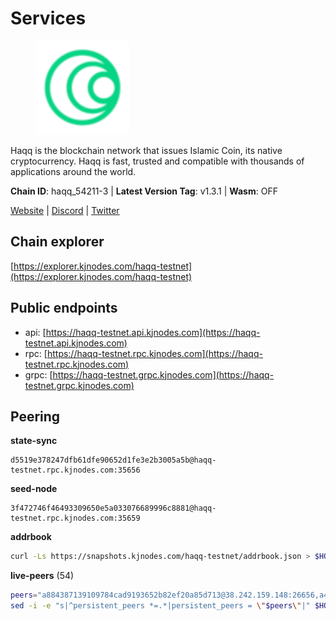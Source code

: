 # Services

<figure><img src="https://raw.githubusercontent.com/kj89/cosmos-images/main/logos/haqq.png" width="150" alt=""><figcaption></figcaption></figure>

Haqq is the blockchain network that issues Islamic Coin,  its native cryptocurrency. Haqq is fast, trusted and  compatible with thousands of applications around the world.

**Chain ID**: haqq_54211-3 | **Latest Version Tag**: v1.3.1 | **Wasm**: OFF

[Website](https://islamiccoin.net) | [Discord](https://discord.gg/hU9MHG5kZq) | [Twitter](https://twitter.com/Islamic_Coin)




## Chain explorer
[https://explorer.kjnodes.com/haqq-testnet](https://explorer.kjnodes.com/haqq-testnet)

## Public endpoints

* api: [https://haqq-testnet.api.kjnodes.com](https://haqq-testnet.api.kjnodes.com)
* rpc: [https://haqq-testnet.rpc.kjnodes.com](https://haqq-testnet.rpc.kjnodes.com)
* grpc: [https://haqq-testnet.grpc.kjnodes.com](https://haqq-testnet.grpc.kjnodes.com)

## Peering

**state-sync**

```text
d5519e378247dfb61dfe90652d1fe3e2b3005a5b@haqq-testnet.rpc.kjnodes.com:35656
```

**seed-node**

```text
3f472746f46493309650e5a033076689996c8881@haqq-testnet.rpc.kjnodes.com:35659
```

**addrbook**
```bash
curl -Ls https://snapshots.kjnodes.com/haqq-testnet/addrbook.json > $HOME/.haqqd/config/addrbook.json
```

**live-peers** (54)
```bash
peers="a884387139109784cad9193652b82ef20a85d713@38.242.159.148:26656,a40f6f6d9f5763f80a87438903ab905daeb4fa01@38.242.225.247:26656,90b1d14fc7393c6b6452ecf8b3cdd078a445a238@65.109.112.178:29656,230d299006a432b0f44534ca8a19c8c876c0ccb3@85.10.193.246:26656,23ff658b56fbb8bc73372973a34733ff5d79b435@142.132.202.50:11604,d5519e378247dfb61dfe90652d1fe3e2b3005a5b@65.109.68.190:35656,56158e0f2acf850114e82644afceb565a73b08cc@185.144.99.95:26656,48a2a7762a579d25bca95b0a3548b714238dd60b@213.239.216.252:20656,0833039f717227ccd156d156ea772746b8ac6d71@146.19.24.139:26656,2d13d679b64e1a574904a140f72815644ec71131@65.21.133.125:30656,6771e65c1b30cc514faf5943320fdda480fe9124@95.216.39.183:26656,ba56c564a5430632e59e2b08fc348735bc56b32f@154.12.232.140:26656,1fefb6b75431482502e125a290deba1e7e539d4e@135.181.148.11:26656,073a2d6ef69f04b563e160a0e33eab84ae093aa9@154.26.157.233:35656,62bf004201a90ce00df6f69390378c3d90f6dd7e@45.83.173.19:26656,3df5a68b919177179c6dcb0b9c9354fd6bbba1c8@65.109.92.240:20116,f1b1df46afd4c9d4f66051437078c0b85bc6b67b@65.108.206.118:61056,d7ac44bf8f8d760c3df1a8695145021f35feb985@34.88.220.124:26656,47a269c3e30f70d8234a2afd8e9055e74129fde0@65.108.129.29:36656,1c08c386863026bd37ab18f77c57da65d395beb0@195.2.81.142:35656,f57fae1bdea281392b563a58978a2d8c0a37725f@95.217.233.234:26656,59af99085c961a6a5c8dc4bc8b3abffda16ddccb@135.181.38.62:26656,16f40215d018c7d657fef0bb5ce2950251d525d2@148.251.51.144:36656,ee4db669ed2ff87cb2a47f848fa061517eb47737@161.97.151.46:26656,c4428d0ec640829414efff4ae7a793004edad867@154.26.157.228:35656,78e3ef8adf819b479acc13a2f92ab5c0fa350aeb@66.45.231.30:11464,32a8eec046b95e8646ff0810b4596dc7083a0beb@65.108.145.131:26656,b72f2156db8c87e679dc853730746ff40038120c@213.239.215.77:26656,97fbe24743895fe58ee7fb6a60a3c7826494f446@65.109.58.237:26656,a6150d39e4725d28a56f41ebf3c6d457c54bd2f1@34.138.250.4:26656,3506acd0fb1f726028b0c8790b5faf18671fb3ce@85.10.198.169:16656,eb503dddcc41ba801c646d63cc762de4e9c43aa4@35.228.23.164:26656,589f76a7932cf6d4ecf601a11ccc0a721b9a4ee4@65.109.85.170:29656,24e894d4d8a18276acf6051cccf369a1ce69842d@65.108.151.105:26656,4990ed7074424046184dd474df40902c30f34182@65.108.250.241:26656,f50b6abb555c0d420834860d9a8f499801bb3ae8@135.181.62.222:26656,a6dbf51663c0e4cbfd7dd3965ab8ad022de0952f@154.26.157.230:35656,927a323649e7dd8d4c75da6e5edaee439652b46f@65.109.92.241:20116,f93085d78df16bbd16a525683af7f857ce1cd983@188.40.98.169:36656,1a68f19b58e0c4e99c907a3c43923641a1595c88@149.102.133.29:35656,b1c07038b5b9b96d6fb35e4bb417af7ed238e733@95.217.35.186:26656,ed145a35b436878c1f1c10634bd18600f3696e17@95.217.181.142:26656,04e76400e2ad0063e18a2174adad69853a13e8bc@149.102.133.20:35656,6ce864d853904ebef9400528f129d8fefa6f1827@91.211.251.232:36656,d9801eb3d439391f2ec2a27f4c117ce91c6aa1fc@149.102.133.40:35656,141834c6c2aefc0b206c26919b990a32933a2c59@149.102.133.39:35656,b09a7df87767ae782099d5ee352d679e3260247a@65.108.124.219:34656,5034467ea06fed661f02770ca27197d033df71d2@149.102.132.138:35656,b8a448782429ee7679c580ec5ef20a7325916cb3@202.61.194.254:56656,b5cbe34ca84c76c3301c29dd7858cd90477d078b@149.102.133.73:35656,360d7095f3c1250a013cfe66c43a3f0790782f78@84.46.254.50:26656,50898046189f8cd8f7e996852ac84037c914a8ee@149.102.132.140:35656,43dc2d5ab6fa30cb10959717d26f31bc45b56fdd@149.102.133.67:35656,b9e8ec4eeb359e1b3cf5675563e72787b9d40adf@95.217.132.146:26656"
sed -i -e "s|^persistent_peers *=.*|persistent_peers = \"$peers\"|" $HOME/.haqqd/config/config.toml
```
